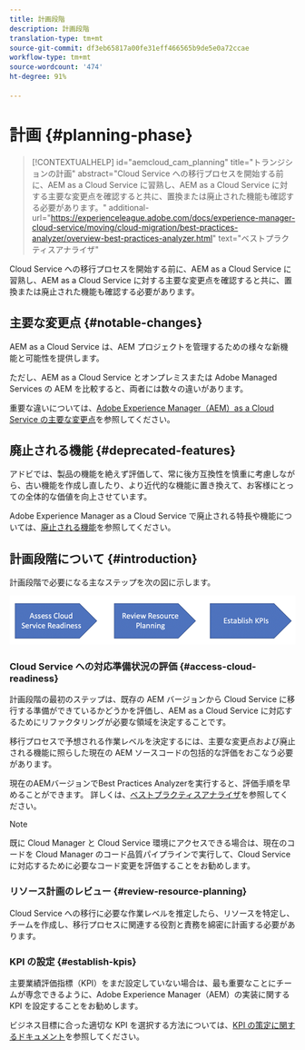 ```yaml
---
title: 計画段階
description: 計画段階
translation-type: tm+mt
source-git-commit: df3eb65817a00fe31eff466565b9de5e0a72ccae
workflow-type: tm+mt
source-wordcount: '474'
ht-degree: 91%

---
```



# 計画 {#planning-phase}

>[!CONTEXTUALHELP]
>id="aemcloud_cam_planning"
>title="トランジションの計画"
>abstract="Cloud Service への移行プロセスを開始する前に、AEM as a Cloud Service に習熟し、AEM as a Cloud Service に対する主要な変更点を確認すると共に、置換または廃止された機能も確認する必要があります。"
>additional-url="https://experienceleague.adobe.com/docs/experience-manager-cloud-service/moving/cloud-migration/best-practices-analyzer/overview-best-practices-analyzer.html" text="ベストプラクティスアナライザ"

Cloud Service への移行プロセスを開始する前に、AEM as a Cloud Service に習熟し、AEM as a Cloud Service に対する主要な変更点を確認すると共に、置換または廃止された機能も確認する必要があります。

## 主要な変更点 {#notable-changes}

AEM as a Cloud Service は、AEM プロジェクトを管理するための様々な新機能と可能性を提供します。

ただし、AEM as a Cloud Service とオンプレミスまたは Adobe Managed Services の AEM を比較すると、両者には数々の違いがあります。

重要な違いについては、[Adobe Experience Manager（AEM）as a Cloud Service の主要な変更点](https://docs.adobe.com/content/help/ja-JP/experience-manager-cloud-service/release-notes/aem-cloud-changes.html)を参照してください。

## 廃止される機能 {#deprecated-features}

アドビでは、製品の機能を絶えず評価して、常に後方互換性を慎重に考慮しながら、古い機能を作成し直したり、より近代的な機能に置き換えて、お客様にとっての全体的な価値を向上させています。

Adobe Experience Manager as a Cloud Service で廃止される特長や機能については、[廃止される機能](https://docs.adobe.com/content/help/ja-JP/experience-manager-cloud-service/release-notes/deprecated-removed-features.html#deprecated-features)を参照してください。

## 計画段階について {#introduction}

計画段階で必要になる主なステップを次の図に示します。

![画像](/help/move-to-cloud-service/assets/planning-phaseimg1.png)

### Cloud Service への対応準備状況の評価 {#access-cloud-readiness}

計画段階の最初のステップは、既存の AEM バージョンから Cloud Service に移行する準備ができているかどうかを評価し、AEM as a Cloud Service に対応するためにリファクタリングが必要な領域を決定することです。

移行プロセスで予想される作業レベルを決定するには、主要な変更点および廃止される機能に照らした現在の AEM ソースコードの包括的な評価をおこなう必要があります。

現在のAEMバージョンでBest Practices Analyzerを実行すると、評価手順を早めることができます。 詳しくは、[ベストプラクティスアナライザ](/help/move-to-cloud-service/best-practices-analyzer/overview-best-practices-analyzer.md)を参照してください。

>[!NOTE]
>既に Cloud Manager と Cloud Service 環境にアクセスできる場合は、現在のコードを Cloud Manager のコード品質パイプラインで実行して、Cloud Service に対応するために必要なコード変更を評価することをお勧めします。

### リソース計画のレビュー {#review-resource-planning}

Cloud Service への移行に必要な作業レベルを推定したら、リソースを特定し、チームを作成し、移行プロセスに関連する役割と責務を綿密に計画する必要があります。

### KPI の設定 {#establish-kpis}

主要業績評価指標（KPI）をまだ設定していない場合は、最も重要なことにチームが専念できるように、Adobe Experience Manager（AEM）の実装に関する KPI を設定することをお勧めします。

ビジネス目標に合った適切な KPI を選択する方法については、[KPI の策定に関するドキュメント](https://guided.adobe.com/welcome/aem/part6.html)を参照してください。

